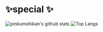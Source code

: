 # ✨special ✨

![pinkumohikan's github stats](https://github-readme-stats.vercel.app/api?username=developeeeer&count_private=true&show_icons=true&theme=panda)
![Top Langs](https://github-readme-stats.vercel.app/api/top-langs/?username=developeeeer&count_private=true&show_icons=true&theme=panda)
